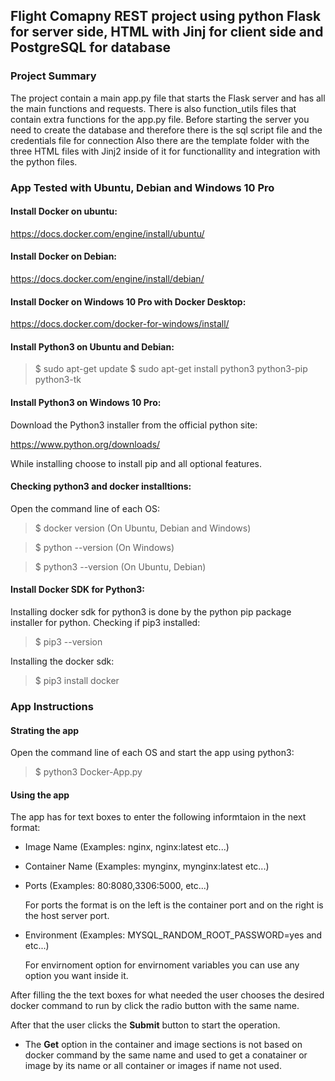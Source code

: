 
## Flight Comapny REST project using python Flask for server side, HTML with Jinj for client side and PostgreSQL for database 

### Project Summary
The project contain a main app.py file that starts the Flask server and has all the main functions and requests.
There is also function_utils files that contain extra functions for the app.py file.
Before starting the server you need to create the database and therefore there is the sql script file and the credentials file for connection
Also there are the template folder with the three HTML files with Jinj2 inside of it for functionallity and integration with the python files.

### App Tested with Ubuntu, Debian and Windows 10 Pro

#### Install Docker on ubuntu:
https://docs.docker.com/engine/install/ubuntu/

#### Install Docker on Debian:
https://docs.docker.com/engine/install/debian/

#### Install Docker on Windows 10 Pro with Docker Desktop:
https://docs.docker.com/docker-for-windows/install/

#### Install Python3 on Ubuntu and Debian:
>$ sudo apt-get update
>$ sudo apt-get install python3 python3-pip python3-tk

#### Install Python3 on Windows 10 Pro:
Download the Python3 installer from the official python site:

https://www.python.org/downloads/

While installing choose to install pip and all optional features.

#### Checking python3 and docker installtions:
Open the command line of each OS:
>$ docker version (On Ubuntu, Debian and Windows)

>$ python --version (On Windows)

>$ python3 --version (On Ubuntu, Debian)

#### Install Docker SDK for Python3:
Installing docker sdk for python3 is done by the python pip package installer for python.
Checking if pip3 installed:
>$ pip3 --version

Installing the docker sdk:

>$ pip3 install docker

### App Instructions
#### Strating the app
Open the command line of each OS and start the app using python3:
>$ python3 Docker-App.py
#### Using the app
The app has for text boxes to enter the following informtaion in the next format:
- Image Name (Examples: nginx, nginx:latest etc...)

- Container Name (Examples: mynginx, mynginx:latest etc...)

- Ports (Examples: 80:8080,3306:5000, etc...)

  For ports the format is on the left is the container port and on the right is the host server port.

- Environment (Examples: MYSQL_RANDOM_ROOT_PASSWORD=yes and etc...)

  For envirnoment option for envirnoment variables you can use any option you want inside it.

After filling the the text boxes for what needed the user chooses the desired docker command to run by click the radio button with the same name.

After that the user clicks the **Submit** button to start the operation.

* The **Get** option in the container and image sections is not based on docker command by the same name and used to get a conatainer or image by its name or all container or images if name not used.
